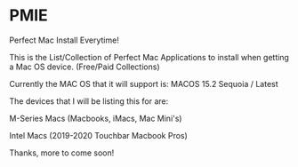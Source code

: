 # PMIE
 Perfect Mac Install Everytime!


This is the List/Collection of Perfect Mac Applications to install when getting a Mac OS device. (Free/Paid Collections)

Currently the MAC OS that it will support is: MACOS 15.2 Sequoia / Latest


The devices that I will be listing this for are:

M-Series Macs (Macbooks, iMacs, Mac Mini's)

Intel Macs (2019-2020 Touchbar Macbook Pros)


Thanks, more to come soon! 